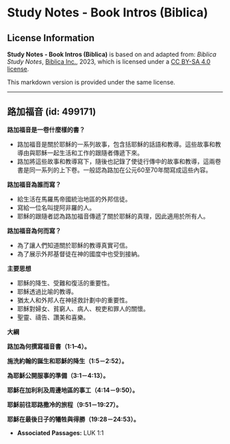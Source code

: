 # Study Notes - Book Intros (Biblica)

## License Information

**Study Notes - Book Intros (Biblica)** is based on and adapted from: _Biblica Study Notes_, [Biblica Inc.](https://www.biblica.com/), 2023, which is licensed under a [CC BY-SA 4.0 license](https://creativecommons.org/licenses/by-sa/4.0/legalcode.en).

This markdown version is provided under the same license.



--------------------------------

## 路加福音 (id: 499171)

**路加福音是一卷什麼樣的書？**

* 路加福音是關於耶穌的一系列故事，包含括耶穌的話語和教導。這些故事和教導由與耶穌一起生活和工作的跟隨者傳遞下來。
* 路加將這些故事和教導寫下，隨後也記錄了使徒行傳中的故事和教導，這兩卷書是同一系列的上下卷。一般認為路加在公元60至70年間寫成這些內容。

**路加福音為誰而寫？**

* 給生活在馬羅馬帝國統治地區的外邦信徒。
* 寫給一位名叫提阿非羅的人。
* 耶穌的跟隨者認為路加福音傳遞了關於耶穌的真理，因此適用於所有人。

**路加福音為何而寫？**

* 為了讓人們知道關於耶穌的教導真實可信。
* 為了展示外邦基督徒在神的國度中也受到接納。

**主要思想**

* 耶穌的降生、受難和復活的重要性。
* 耶穌透過比喻的教導。
* 猶太人和外邦人在神拯救計劃中的重要性。
* 耶穌對婦女、貧窮人、病人、稅吏和罪人的關懷。
* 聖靈、禱告、讚美和喜樂。

**大綱**

**路加為何撰寫福音書（1:1–4）。**

**施洗約翰的誕生和耶穌的降生（1:5－2:52）。**

**為耶穌公開服事的準備（3:1－4:13）。**

**耶穌在加利利及周邊地區的事工（4:14－9:50）。**

**耶穌前往耶路撒冷的旅程（9:51－19:27）。**

**耶穌在最後日子的犧牲與得勝（19:28－24:53）。**

* **Associated Passages:** LUK 1:1

